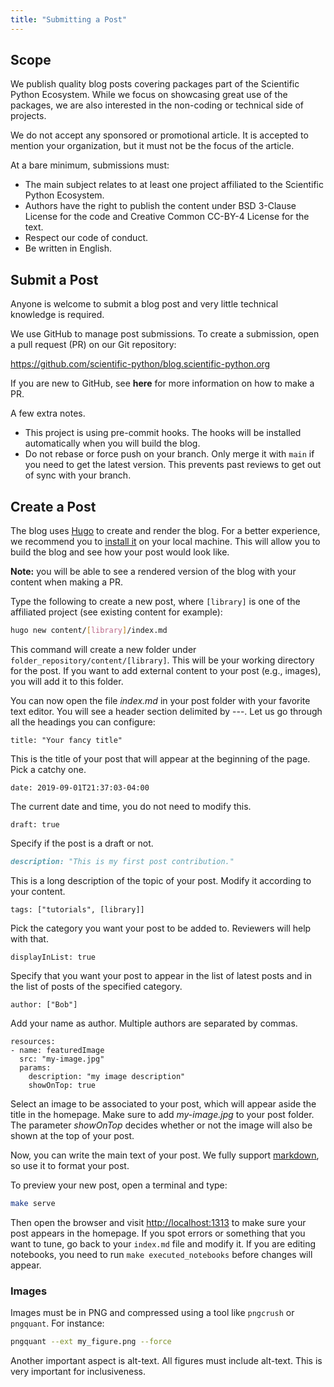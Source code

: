 ```yaml
---
title: "Submitting a Post"
---
```


## Scope

We publish quality blog posts covering packages part of the Scientific Python
Ecosystem. While we focus on showcasing great use of the packages, we are also
interested in the non-coding or technical side of projects.

We do not accept any sponsored or promotional article. It is accepted to
mention your organization, but it must not be the focus of the article.

At a bare minimum, submissions must:

- The main subject relates to at least one project affiliated to the
  Scientific Python Ecosystem.
- Authors have the right to publish the content under BSD 3-Clause
  License for the code and Creative Common CC-BY-4 License for the text.
- Respect our code of conduct.
- Be written in English.

## Submit a Post

Anyone is welcome to submit a blog post and very little technical
knowledge is required.

We use GitHub to manage post submissions. To create a submission, open a pull
request (PR) on our Git repository:

https://github.com/scientific-python/blog.scientific-python.org

If you are new to GitHub, see **here** for more information on how to make a PR.

A few extra notes.

- This project is using pre-commit hooks. The hooks will
  be installed automatically when you will build the blog.
- Do not rebase or force push on your branch. Only merge it with `main` if you
  need to get the latest version. This prevents past reviews to get out of
  sync with your branch.

## Create a Post

The blog uses [Hugo](https://gohugo.io/) to create and render the blog.
For a better experience, we recommend you to
[install it](https://gohugo.io/getting-started/quick-start/#step-1-install-hugo)
on your local machine. This will allow you to build the blog and see
how your post would look like.

**Note:** you will be able to see a rendered version of the blog with your
content when making a PR.

Type the following to create a new post, where `[library]` is one of the
affiliated project (see existing content for example):

```bash
hugo new content/[library]/index.md
```

This command will create a new folder under `folder_repository/content/[library]`.
This will be your working directory for the post. If you want to add external
content to your post (e.g., images), you will add it to this folder.

You can now open the file _index.md_ in your post folder with your favorite
text editor. You will see a header section delimited by ---. Let us go through
all the headings you can configure:

```
title: "Your fancy title"
```

This is the title of your post that will appear at the beginning of the page.
Pick a catchy one.

```
date: 2019-09-01T21:37:03-04:00
```

The current date and time, you do not need to modify this.

```
draft: true
```

Specify if the post is a draft or not.

```markdown
description: "This is my first post contribution."
```

This is a long description of the topic of your post. Modify it according to
your content.

```
tags: ["tutorials", [library]]
```

Pick the category you want your post to be added to. Reviewers will help with
that.

```
displayInList: true
```

Specify that you want your post to appear in the list of latest posts and in
the list of posts of the specified category.

```
author: ["Bob"]
```

Add your name as author. Multiple authors are separated by commas.

```
resources:
- name: featuredImage
  src: "my-image.jpg"
  params:
    description: "my image description"
    showOnTop: true
```

Select an image to be associated to your post, which will appear aside the
title in the homepage. Make sure to add _my-image.jpg_ to your post folder.
The parameter _showOnTop_ decides whether or not the image will also be shown
at the top of your post.

Now, you can write the main text of your post. We fully support
[markdown](https://markdown-guide.readthedocs.io/en/latest/basics.html),
so use it to format your post.

To preview your new post, open a terminal and type:

```bash
make serve
```

Then open the browser and visit [http://localhost:1313](http://localhost:1313)
to make sure your post appears in the homepage. If you spot errors or something
that you want to tune, go back to your `index.md` file and modify it.
If you are editing notebooks, you need to run `make executed_notebooks`
before changes will appear.

### Images

Images must be in PNG and compressed using a tool like `pngcrush` or
`pngquant`. For instance:

```bash
pngquant --ext my_figure.png --force
```

Another important aspect is alt-text. All figures must include alt-text.
This is very important for inclusiveness.
